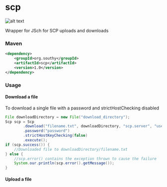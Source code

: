 # scp

![alt text](https://travis-ci.org/mikesouthron/scp.svg?branch=master "Build Status")

Wrapper for JSch for SCP uploads and downloads

### Maven

```xml
<dependency>
    <groupId>org.southy</groupId>
    <artifactId>scp</artifactId>
    <version>1.0</version>
</dependency>
```

### Usage

#### Download a file

To download a single file with a password and strictHostChecking disabled
```java
File downloadDirectory = new File("download_directory");
Scp scp = Scp
        .download("filename.txt", downloadDirectory, "scp.server", "username")
        .password("password")
        .strictHostKeyChecking(false)
        .execute();
if (scp.success()) {
    //Downloaded file to downloadDirectory/filename.txt
} else {
    //scp.error() contains the exception thrown to cause the failure
    System.our.println(scp.error().getMessage()); 
}
```


#### Upload a file